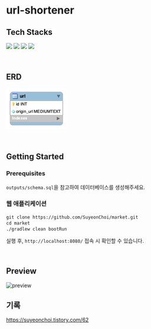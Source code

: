 # url-shortener

  
## Tech Stacks
<img src="https://img.shields.io/badge/JAVA-007396?style=for-the-badge&logo=java&logoColor=white"> <img src="https://img.shields.io/badge/Spring-6DB33F?style=for-the-badge&logo=Spring&logoColor=white"> <img src="https://img.shields.io/badge/thymeleaf-005F0F?style=for-the-badge&logo=thymeleaf&logoColor=white">
 <img src="https://img.shields.io/badge/mysql-4479A1?style=for-the-badge&logo=mysql&logoColor=white">

<br>

## ERD
![ERD](outputs/schema.png)

<br>

## Getting Started
### Prerequisites
`outputs/schema.sql`을 참고하여 데이터베이스를 생성해주세요.

### 웹 애플리케이션
```
git clone https://github.com/SuyeonChoi/market.git
cd market
./gradlew clean bootRun
```
실행 후, `http://localhost:8080/` 접속 시 확인할 수 있습니다.

<br>

## Preview
<img width="1311" alt="preview" src="https://user-images.githubusercontent.com/28749734/140438718-39e35852-1699-4bae-bc2e-133970cdf6a3.png">

<br>

## 기록
https://suyeonchoi.tistory.com/62


